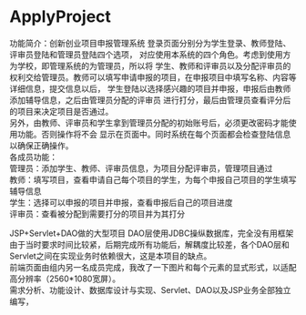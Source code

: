 # ApplyProject

功能简介：创新创业项目申报管理系统
登录页面分别分为学生登录、教师登陆、评审员登陆和管理员登陆四个选项，
对应使用本系统的四个角色。考虑到使用方为学校，即管理系统的为管理员，所以将
学生、教师和评审员以及分配评审员的权利交给管理员。教师可以填写申请申报的项目，在申报项目中填写名称、内容等详细信息，提交信息以后，
学生登陆以选择感兴趣的项目并申报，申报后由教师添加辅导信息，之后由管理员分配的评审员
进行打分，最后由管理员查看评分后的项目来决定项目是否通过。
<br>
另外，由教师、评审员和学生拿到管理员分配的初始账号后，必须更改密码才能使用功能。否则操作将不会
显示在页面中。同时系统在每个页面都会检查登陆信息以确保正确操作。
<br>各成员功能：
<br>管理员：添加学生、教师、评审员信息，为项目分配评审员，管理项目通过
<br>教师：填写项目，查看申请自己每个项目的学生，为每个申报自己项目的学生填写辅导信息
<br>学生：选择可以申报的项目并申报，查看申报后自己的项目进度
<br>评审员：查看被分配到需要打分的项目并为其打分

JSP+Servlet+DAO做的大型项目
DAO层使用JDBC操纵数据库，完全没有用框架
由于当时要求时间比较紧，后期完成所有功能后，解耦度比较差，各个DAO层和
Servlet之间在实现业务时依赖很大，这是本项目的缺点。
<BR>
前端页面由组内另一名成员完成，我改了一下图片和每个元素的显式形式，以适配
高分辨率（2560*1080宽屏）。
<br>
需求分析、功能设计、数据库设计与实现、Servlet、DAO以及JSP业务全部独立编写，



